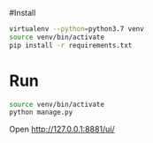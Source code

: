 #Install

```bash
virtualenv --python=python3.7 venv
source venv/bin/activate
pip install -r requirements.txt
```

# Run

```bash
source venv/bin/activate
python manage.py
```

Open http://127.0.0.1:8881/ui/